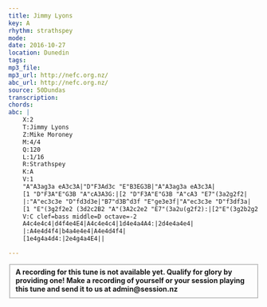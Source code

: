 ```yaml
---
title: Jimmy Lyons
key: A
rhythm: strathspey
mode:
date: 2016-10-27
location: Dunedin
tags:
mp3_file:
mp3_url: http://nefc.org.nz/
abc_url: http://nefc.org.nz/
source: 50Dundas
transcription:
chords: 
abc: |
    X:2
    T:Jimmy Lyons
    Z:Mike Moroney
    M:4/4
    Q:120
    L:1/16
    R:Strathspey
    K:A
    V:1
    "A"A3ag3a eA3c3A|"D"F3Ad3c "E"B3EG3B|"A"A3ag3a eA3c3A|
    [1 "D"F3A"E"G3B "A"cA3A3G:|[2 "D"F3A"E"G3B "A"cA3 "E7"(3a2g2f2|
    |:"A"ec3c3e "D"fd3d3e|"B7"d3B^d3f "E"ge3e3f|"A"ec3c3e "D"f3df3a|
    [1 "E"(3g2f2e2 (3d2c2B2 "A"(3A2c2e2 "E7"(3a2u(g2f2):|[2"E"(3g2b2g2 (3e2f2g2 "A"a3Ac3B||
    V:C clef=bass middle=D octave=-2
    A4c4e4c4|d4f4e4E4|A4c4e4c4|1d4e4a4A4:|2d4e4a4e4|
    |:A4e4d4f4|b4a4e4e4|A4e4d4f4|
    [1e4g4a4d4:|2e4g4a4E4||

---
```

<fieldset><strong>A recording for this tune is not available yet. Qualify for glory by providing one!
Make a recording of yourself or your session playing this tune and send it to us at admin@session.nz</strong></fieldset><br />
